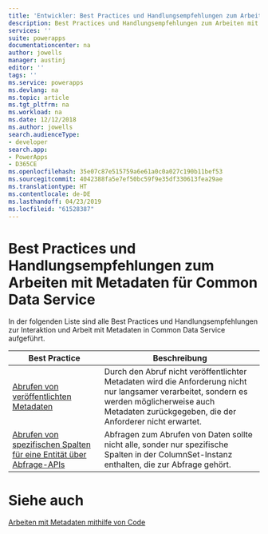 ```yaml
---
title: 'Entwickler: Best Practices und Handlungsempfehlungen zum Arbeiten mit Metadaten für Common Data Service | Microsoft-Dokumentation'
description: Best Practices und Handlungsempfehlungen zum Arbeiten mit Metadaten für Entwickler von Common Data Service in PowerApps.
services: ''
suite: powerapps
documentationcenter: na
author: jowells
manager: austinj
editor: ''
tags: ''
ms.service: powerapps
ms.devlang: na
ms.topic: article
ms.tgt_pltfrm: na
ms.workload: na
ms.date: 12/12/2018
ms.author: jowells
search.audienceType:
- developer
search.app:
- PowerApps
- D365CE
ms.openlocfilehash: 35e07c87e515759a6e61a0c0a027c190b11bef53
ms.sourcegitcommit: 4042388fa5e7ef50bc59f9e35df330613fea29ae
ms.translationtype: HT
ms.contentlocale: de-DE
ms.lasthandoff: 04/23/2019
ms.locfileid: "61528387"
---
```

# <a name="best-practices-and-guidance-while-working-with-metadata-for-the-common-data-service"></a>Best Practices und Handlungsempfehlungen zum Arbeiten mit Metadaten für Common Data Service

In der folgenden Liste sind alle Best Practices und Handlungsempfehlungen zur Interaktion und Arbeit mit Metadaten in Common Data Service aufgeführt.


|Best Practice  |Beschreibung  |
|---------|---------|
|[Abrufen von veröffentlichten Metadaten](retrieve-published-metadata.md)     |Durch den Abruf nicht veröffentlichter Metadaten wird die Anforderung nicht nur langsamer verarbeitet, sondern es werden möglicherweise auch Metadaten zurückgegeben, die der Anforderer nicht erwartet.         |
|[Abrufen von spezifischen Spalten für eine Entität über Abfrage-APIs](retrieve-specific-columns-entity-via-query-apis.md)     |Abfragen zum Abrufen von Daten sollte nicht alle, sonder nur spezifische Spalten in der ColumnSet-Instanz enthalten, die zur Abfrage gehört.         |

# <a name="see-also"></a>Siehe auch
[Arbeiten mit Metadaten mithilfe von Code](../../metadata-services.md)<br />
